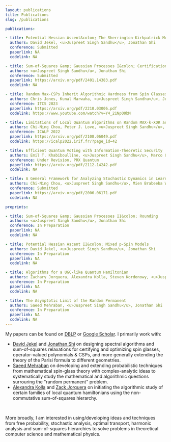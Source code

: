```yaml
---
layout: publications
title: Publications
slug: /publications

publications:

- title: Potential Hessian Ascent&colon; The Sherrington-Kirkpatrick Model 
  authors: David Jekel, <u>Juspreet Singh Sandhu</u>, Jonathan Shi
  conference: Submitted
  paperlink: NA 
  codelink: NA

- title: Sum-of-Squares &amp; Gaussian Processes I&colon; Certification
  authors: <u>Juspreet Singh Sandhu</u>, Jonathan Shi
  conference: Submitted
  paperlink: https://arxiv.org/pdf/2401.14383.pdf
  codelink: NA

- title: Random Max-CSPs Inherit Algorithmic Hardness from Spin Glasses
  authors: Chris Jones, Kunal Marwaha, <u>Juspreet Singh Sandhu</u>, Jonathan Shi
  conference: ITCS 2023
  paperlink: https://arxiv.org/pdf/2210.03006.pdf
  codelink: https://www.youtube.com/watch?v=Y4_21NpO0bM

- title: Limitations of Local Quantum Algorithms on Random MAX-k-XOR and Beyond
  authors: Chi-Ning Chou, Peter J. Love, <u>Juspreet Singh Sandhu</u>, Jonathan Shi
  conference: ICALP 2022
  paperlink: https://arxiv.org/pdf/2108.06049.pdf
  codelink: https://icalp2022.irif.fr/?page_id=42

- title: Efficient Quantum Voting with Information-Theoretic Security
  authors: Emil T. Khabiboulline, <u>Juspreet Singh Sandhu</u>, Marco Ugo Gambetta, Mikhail D. Lukin, Johannes Borregaard
  conference: Under Revision, PRX Quantum
  paperlink: https://arxiv.org/pdf/2112.14242.pdf
  codelink: NA

- title: A General Framework for Analyzing Stochastic Dynamics in Learning Algorithms
  authors: Chi-Ning Chou, <u>Juspreet Singh Sandhu</u>, Mien Brabeeba Wang, Tiancheng Yu
  conference: Submitted
  paperlink: https://arxiv.org/pdf/2006.06171.pdf
  codelink: NA

preprints:

- title: Sum-of-Squares &amp; Gaussian Processes II&colon; Rounding 
  authors: <u>Juspreet Singh Sandhu</u>, Jonathan Shi
  conference: In Preparation
  paperlink: NA
  codelink: NA

- title: Potential Hessian Ascent II&colon; Mixed p-Spin Models
  authors: David Jekel, <u>Juspreet Singh Sandhu</u>, Jonathan Shi
  conference: In Preparation
  paperlink: NA
  codelink: NA

- title: Algorithms for a UGC-like Quantum Hamiltonian
  authors: Zachary Jorquera, Alexandra Kolla, Steven Kordonowy, <u>Juspreet Singh Sandhu</u>, Stuart Wayland
  conference: In Preparation
  paperlink: NA
  codelink: NA

- title: The Asymptotic Limit of the Random Permanent
  authors: Saeed Mehraban, <u>Juspreet Singh Sandhu</u>, Jonathan Shi
  conference: In Preparation
  paperlink: NA
  codelink: NA
---
```


My papers can be found on [DBLP](https://dblp.org/pid/299/8207.html) or [Google Scholar](https://scholar.google.com/citations?user=2G4gViMAAAAJ). I primarily work with:
* [David Jekel](https://davidjekel.com/) and [Jonathan Shi](https://jshi.science/) on designing spectral algorithms and sum-of-squares relaxations for certifying and optimizing spin glasses, operator-valued polynomials & CSPs, and more generally extending the theory of the Parisi formula to different geometries.
* [Saeed Mehraban](https://sites.google.com/view/saeedmehraban/about) on developing and extending probabilistic techniques from mathematical spin-glass theory with complex-analytic ideas to systematically study the mathematical and algorithmic questions surrouring the "random permanent" problem.
* [Alexandra Kolla](https://people.ucsc.edu/~akolla/) and [Zack Jorquera](https://zackjorquera.github.io/) on initiating the algorithmic study of certain families of local quantum hamiltonians using the non-commutative sum-of-squares hierarchy.
<br/>

More broadly, I am interested in using/developing ideas and techniques from free probability, stochastic analysis, optimal transport, harmonic analysis and sum-of-squares hierarchies to solve problems in theoretical computer science and mathematical physics.
